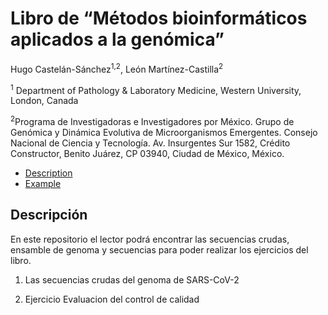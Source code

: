 # Libro de “Métodos bioinformáticos aplicados a la genómica”

Hugo Castelán-Sánchez<sup>1,2</sup>, León Martínez-Castilla<sup>2</sup>

<sup>1</sup> Department of Pathology & Laboratory Medicine, Western University, London, Canada 

<sup>2</sup>Programa de Investigadoras e Investigadores por México. Grupo de Genómica y Dinámica Evolutiva de Microorganismos Emergentes. Consejo Nacional de Ciencia y Tecnología. Av. Insurgentes Sur 1582, Crédito Constructor, Benito Juárez, CP 03940, Ciudad de México, México.

- [Description](#Description)
- [Example](#Example)

## Descripción

En este repositorio el lector podrá encontrar las secuencias crudas, ensamble de genoma y secuencias para poder realizar los ejercicios del libro. 

1. Las secuencias crudas del genoma de SARS-CoV-2


2. Ejercicio Evaluacion  del control de calidad 
